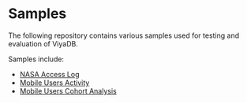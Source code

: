 Samples
========

The following repository contains various samples used for testing and evaluation of ViyaDB.

Samples include:

 * [NASA Access Log](NASA/README.md)
 * [Mobile Users Activity](activity/README.md)
 * [Mobile Users Cohort Analysis](cohort/README.md)

